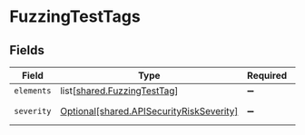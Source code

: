 # FuzzingTestTags


## Fields

| Field                                                                                          | Type                                                                                           | Required                                                                                       | Description                                                                                    |
| ---------------------------------------------------------------------------------------------- | ---------------------------------------------------------------------------------------------- | ---------------------------------------------------------------------------------------------- | ---------------------------------------------------------------------------------------------- |
| `elements`                                                                                     | list[[shared.FuzzingTestTag](undefined/models/shared/fuzzingtesttag.md)]                       | :heavy_minus_sign:                                                                             | N/A                                                                                            |
| `severity`                                                                                     | [Optional[shared.APISecurityRiskSeverity]](undefined/models/shared/apisecurityriskseverity.md) | :heavy_minus_sign:                                                                             | An `enum`eration.                                                                              |